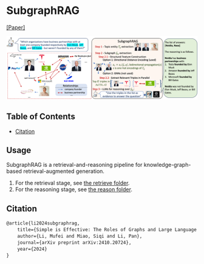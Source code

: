 # SubgraphRAG

[[Paper]](https://arxiv.org/abs/2410.20724)

![model](framework_241104.png)

## Table of Contents

- [Citation](#citation)

## Usage

SubgraphRAG is a retrieval-and-reasoning pipeline for knowledge-graph-based retrieval-augmented generation. 

1. For the retrieval stage, see [the retrieve folder](./retrieve/).
2. For the reasoning stage, see [the reason folder](./reason/).

## Citation

```tex
@article{li2024subgraphrag,
    title={Simple is Effective: The Roles of Graphs and Large Language Models in Knowledge-Graph-Based Retrieval-Augmented Generation},
    author={Li, Mufei and Miao, Siqi and Li, Pan},
    journal={arXiv preprint arXiv:2410.20724},
    year={2024}
}
```
